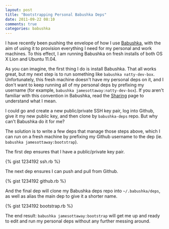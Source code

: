 ```yaml
---
layout: post
title: "Bootstrapping Personal Babushka Deps"
date: 2011-09-22 08:10
comments: true
categories: babushka
---
```


I have recently been pushing the envelope of how I use [Babushka](http://babushka.me/), with the aim of using it to provision everything I need for my personal and work machines. To this effect, I am running Babushka on fresh installs of both OS X Lion and Ubuntu 11.04.

As you can imagine, the first thing I do is install Babushka. That all works great, but my next step is to run something like `babushka natty-dev-box`. Unfortunately, this fresh machine doesn't have my personal deps on it, and I don't want to keep running all of my personal deps by prefixing my username (for example, `babushka jamesottaway:natty-dev-box`). If you aren't familiar with this convention in Babushka, read the [Sharing](http://babushka.me/sharing) page to understand what I mean.

I could go and create a new public/private SSH key pair, log into Github, give it my new public key, and then clone by `babushka-deps` repo. But why can't Babushka do it for me?

The solution is to write a few deps that manage those steps above, which I can run on a fresh machine by prefixing my Github username to the dep (ie. `babushka jamesottaway:bootstrap`).

The first dep ensures that I have a public/private key pair.

{% gist 1234192 ssh.rb %}

The next dep ensures I can push and pull from Github.

{% gist 1234192 github.rb %}

And the final dep will clone my Babushka deps repo into `~/.babushka/deps`, as well as alias the main dep to give it a shorter name.

{% gist 1234192 bootstrap.rb %}

The end result: `babushka jamesottaway:bootstrap` will get me up and ready to edit and run my personal deps without any further messing around.